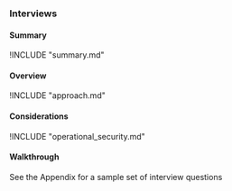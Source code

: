 
### Interviews

#### Summary
!INCLUDE "summary.md"

#### Overview
!INCLUDE "approach.md"

#### Considerations
!INCLUDE "operational_security.md"

#### Walkthrough

See the Appendix for a sample set of interview questions



